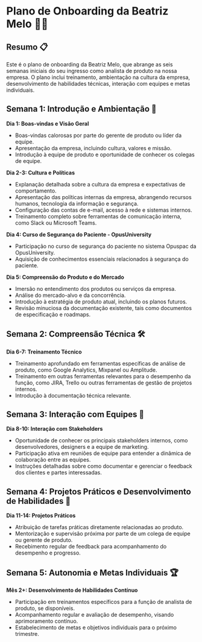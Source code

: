 # Plano de Onboarding da Beatriz Melo 👩‍💼

## Resumo 📋
Este é o plano de onboarding da Beatriz Melo, que abrange as seis semanas iniciais do seu ingresso como analista de produto na nossa empresa. O plano inclui treinamento, ambientação na cultura da empresa, desenvolvimento de habilidades técnicas, interação com equipes e metas individuais.

## Semana 1: Introdução e Ambientação 🚀

**Dia 1: Boas-vindas e Visão Geral**
- Boas-vindas calorosas por parte do gerente de produto ou líder da equipe.
- Apresentação da empresa, incluindo cultura, valores e missão.
- Introdução à equipe de produto e oportunidade de conhecer os colegas de equipe.

**Dia 2-3: Cultura e Políticas**
- Explanação detalhada sobre a cultura da empresa e expectativas de comportamento.
- Apresentação das políticas internas da empresa, abrangendo recursos humanos, tecnologia da informação e segurança.
- Configuração das contas de e-mail, acesso à rede e sistemas internos.
- Treinamento completo sobre ferramentas de comunicação interna, como Slack ou Microsoft Teams.

**Dia 4: Curso de Segurança do Paciente - OpusUniversity**
- Participação no curso de segurança do paciente no sistema Opuspac da OpusUniversity.
- Aquisição de conhecimentos essenciais relacionados à segurança do paciente.

**Dia 5: Compreensão do Produto e do Mercado**
- Imersão no entendimento dos produtos ou serviços da empresa.
- Análise do mercado-alvo e da concorrência.
- Introdução à estratégia de produto atual, incluindo os planos futuros.
- Revisão minuciosa da documentação existente, tais como documentos de especificação e roadmaps.

## Semana 2: Compreensão Técnica 🛠️

**Dia 6-7: Treinamento Técnico**
- Treinamento aprofundado em ferramentas específicas de análise de produto, como Google Analytics, Mixpanel ou Amplitude.
- Treinamento em outras ferramentas relevantes para o desempenho da função, como JIRA, Trello ou outras ferramentas de gestão de projetos internos.
- Introdução à documentação técnica relevante.

## Semana 3: Interação com Equipes 🤝

**Dia 8-10: Interação com Stakeholders**
- Oportunidade de conhecer os principais stakeholders internos, como desenvolvedores, designers e a equipe de marketing.
- Participação ativa em reuniões de equipe para entender a dinâmica de colaboração entre as equipes.
- Instruções detalhadas sobre como documentar e gerenciar o feedback dos clientes e partes interessadas.

## Semana 4: Projetos Práticos e Desenvolvimento de Habilidades 💼

**Dia 11-14: Projetos Práticos**
- Atribuição de tarefas práticas diretamente relacionadas ao produto.
- Mentorização e supervisão próxima por parte de um colega de equipe ou gerente de produto.
- Recebimento regular de feedback para acompanhamento do desempenho e progresso.

## Semana 5: Autonomia e Metas Individuais 🏆

**Mês 2+: Desenvolvimento de Habilidades Contínuo**
- Participação em treinamentos específicos para a função de analista de produto, se disponíveis.
- Acompanhamento regular e avaliação de desempenho, visando aprimoramento contínuo.
- Estabelecimento de metas e objetivos individuais para o próximo trimestre.
